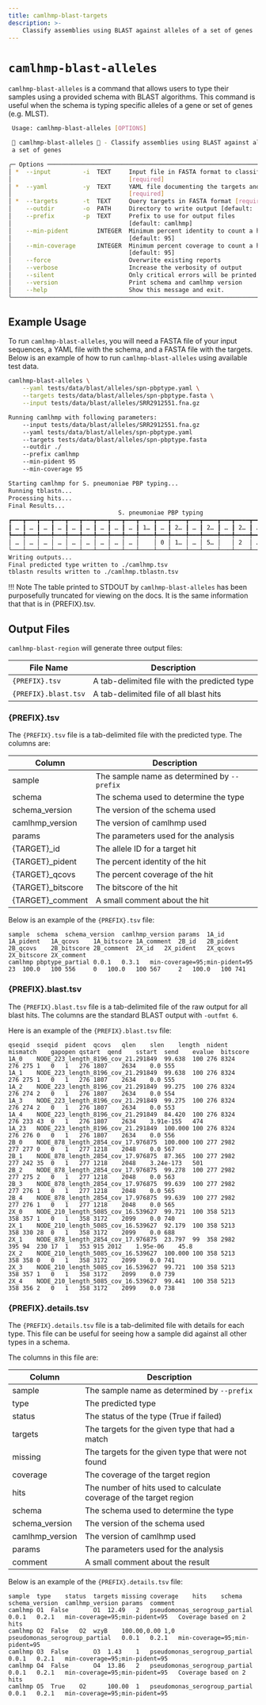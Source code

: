 ```yaml
---
title: camlhmp-blast-targets
description: >-
    Classify assemblies using BLAST against alleles of a set of genes
---
```


# `camlhmp-blast-alleles`

`camlhmp-blast-alleles` is a command that allows users to type their samples using a provided
schema with BLAST algorithms. This command is useful when the schema is typing specific alleles
of a gene or set of genes (e.g. MLST).

```bash
 Usage: camlhmp-blast-alleles [OPTIONS]

 🐪 camlhmp-blast-alleles 🐪 - Classify assemblies using BLAST against alleles of
 a set of genes

╭─ Options ──────────────────────────────────────────────────────────────────────╮
│ *  --input         -i  TEXT     Input file in FASTA format to classify         │
│                                 [required]                                     │
│ *  --yaml          -y  TEXT     YAML file documenting the targets and types    │
│                                 [required]                                     │
│ *  --targets       -t  TEXT     Query targets in FASTA format [required]       │
│    --outdir        -o  PATH     Directory to write output [default: ./]        │
│    --prefix        -p  TEXT     Prefix to use for output files                 │
│                                 [default: camlhmp]                             │
│    --min-pident        INTEGER  Minimum percent identity to count a hit        │
│                                 [default: 95]                                  │
│    --min-coverage      INTEGER  Minimum percent coverage to count a hit        │
│                                 [default: 95]                                  │
│    --force                      Overwrite existing reports                     │
│    --verbose                    Increase the verbosity of output               │
│    --silent                     Only critical errors will be printed           │
│    --version                    Print schema and camlhmp version               │
│    --help                       Show this message and exit.                    │
╰────────────────────────────────────────────────────────────────────────────────╯
```

## Example Usage

To run `camlhmp-blast-alleles`, you will need a FASTA file of your input sequences, a YAML
file with the schema, and a FASTA file with the targets. Below is an example of how to run
`camlhmp-blast-alleles` using available test data.

```bash
camlhmp-blast-alleles \
    --yaml tests/data/blast/alleles/spn-pbptype.yaml \
    --targets tests/data/blast/alleles/spn-pbptype.fasta \
    --input tests/data/blast/alleles/SRR2912551.fna.gz

Running camlhmp with following parameters:
    --input tests/data/blast/alleles/SRR2912551.fna.gz
    --yaml tests/data/blast/alleles/spn-pbptype.yaml
    --targets tests/data/blast/alleles/spn-pbptype.fasta
    --outdir ./
    --prefix camlhmp
    --min-pident 95
    --min-coverage 95

Starting camlhmp for S. pneumoniae PBP typing...
Running tblastn...
Processing hits...
Final Results...
                               S. pneumoniae PBP typing
┏━━━┳━━━┳━━━┳━━━┳━━━┳━━━┳━━━┳━━━┳━━━┳━━━━┳━━━┳━━━━┳━━━┳━━━━┳━━━┳━━━━┳━━━┳━━━━┳━━━┳━━━━┓
┃ … ┃ … ┃ … ┃ … ┃ … ┃ … ┃ … ┃ … ┃ … ┃ 1… ┃ … ┃ 2… ┃ … ┃ 2… ┃ … ┃ 2… ┃ … ┃ 2… ┃ … ┃ 2… ┃
┡━━━╇━━━╇━━━╇━━━╇━━━╇━━━╇━━━╇━━━╇━━━╇━━━━╇━━━╇━━━━╇━━━╇━━━━╇━━━╇━━━━╇━━━╇━━━━╇━━━╇━━━━┩
│ … │ … │ … │ … │ … │ … │ … │ … │ … │    │ 0 │ 1… │ … │ 5… │   │ 2  │ … │ 1… │ … │    │
└───┴───┴───┴───┴───┴───┴───┴───┴───┴────┴───┴────┴───┴────┴───┴────┴───┴────┴───┴────┘
Writing outputs...
Final predicted type written to ./camlhmp.tsv
tblastn results written to ./camlhmp.tblastn.tsv
```

!!! Note
    The table printed to STDOUT by `camlhmp-blast-alleles` has been purposefully truncated
    for viewing on the docs. It is the same information that that is in {PREFIX}.tsv.

## Output Files

`camlhmp-blast-region` will generate three output files:

| File Name              | Description                                     |
|------------------------|-------------------------------------------------|
| `{PREFIX}.tsv`         | A tab-delimited file with the predicted type    |
| `{PREFIX}.blast.tsv`   | A tab-delimited file of all blast hits          |

### {PREFIX}.tsv

The `{PREFIX}.tsv` file is a tab-delimited file with the predicted type. The columns are:

| Column            | Description                                                        |
|-------------------|--------------------------------------------------------------------|
| sample            | The sample name as determined by `--prefix`                        |
| schema            | The schema used to determine the type                              |
| schema_version    | The version of the schema used                                     |
| camlhmp_version   | The version of camlhmp used                                        |
| params            | The parameters used for the analysis                               |
| {TARGET}_id       | The allele ID for a target hit                                     |
| {TARGET}_pident   | The percent identity of the hit                                    |
| {TARGET}_qcovs    | The percent coverage of the hit                                    |
| {TARGET}_bitscore | The bitscore of the hit                                            |
| {TARGET}_comment  | A small comment about the hit                                      |

Below is an example of the `{PREFIX}.tsv` file:

```tsv
sample	schema	schema_version	camlhmp_version	params	1A_id	1A_pident	1A_qcovs	1A_bitscore	1A_comment	2B_id	2B_pident	2B_qcovs	2B_bitscore	2B_comment	2X_id	2X_pident	2X_qcovs	2X_bitscore	2X_comment
camlhmp	pbptype_partial	0.0.1	0.3.1	min-coverage=95;min-pident=95	23	100.0	100	556		0	100.0	100	567		2	100.0	100	741	
```

### {PREFIX}.blast.tsv

The `{PREFIX}.blast.tsv` file is a tab-delimited file of the raw output for all blast hits.
The columns are the standard BLAST output with `-outfmt 6`.

Here is an example of the `{PREFIX}.blast.tsv` file:

```tsv
qseqid	sseqid	pident	qcovs	qlen	slen	length	nident	mismatch	gapopen	qstart	qend	sstart	send	evalue	bitscore
1A_0	NODE_223_length_8196_cov_21.291849	99.638	100	276	8324	276	275	1	0	1	276	1807	2634	0.0	555
1A_1	NODE_223_length_8196_cov_21.291849	99.638	100	276	8324	276	275	1	0	1	276	1807	2634	0.0	555
1A_2	NODE_223_length_8196_cov_21.291849	99.275	100	276	8324	276	274	2	0	1	276	1807	2634	0.0	554
1A_3	NODE_223_length_8196_cov_21.291849	99.275	100	276	8324	276	274	2	0	1	276	1807	2634	0.0	553
1A_4	NODE_223_length_8196_cov_21.291849	84.420	100	276	8324	276	233	43	0	1	276	1807	2634	3.91e-155	474
1A_23	NODE_223_length_8196_cov_21.291849	100.000	100	276	8324	276	276	0	0	1	276	1807	2634	0.0	556
2B_0	NODE_878_length_2854_cov_17.976875	100.000	100	277	2982	277	277	0	0	1	277	1218	2048	0.0	567
2B_1	NODE_878_length_2854_cov_17.976875	87.365	100	277	2982	277	242	35	0	1	277	1218	2048	3.24e-173	501
2B_2	NODE_878_length_2854_cov_17.976875	99.278	100	277	2982	277	275	2	0	1	277	1218	2048	0.0	563
2B_3	NODE_878_length_2854_cov_17.976875	99.639	100	277	2982	277	276	1	0	1	277	1218	2048	0.0	565
2B_4	NODE_878_length_2854_cov_17.976875	99.639	100	277	2982	277	276	1	0	1	277	1218	2048	0.0	565
2X_0	NODE_210_length_5085_cov_16.539627	99.721	100	358	5213	358	357	1	0	1	358	3172	2099	0.0	740
2X_1	NODE_210_length_5085_cov_16.539627	92.179	100	358	5213	358	330	28	0	1	358	3172	2099	0.0	688
2X_1	NODE_878_length_2854_cov_17.976875	23.797	99	358	2982	395	94	230	17	1	353	915	2012	1.95e-06	45.8
2X_2	NODE_210_length_5085_cov_16.539627	100.000	100	358	5213	358	358	0	0	1	358	3172	2099	0.0	741
2X_3	NODE_210_length_5085_cov_16.539627	99.721	100	358	5213	358	357	1	0	1	358	3172	2099	0.0	739
2X_4	NODE_210_length_5085_cov_16.539627	99.441	100	358	5213	358	356	2	0	1	358	3172	2099	0.0	738
```

### {PREFIX}.details.tsv

The `{PREFIX}.details.tsv` file is a tab-delimited file with details for each type. This file
can be useful for seeing how a sample did against all other types in a schema.

The columns in this file are:

| Column          | Description                                                        |
|-----------------|--------------------------------------------------------------------|
| sample          | The sample name as determined by `--prefix`                        |
| type            | The predicted type                                                 |
| status          | The status of the type (True if failed)                            |
| targets         | The targets for the given type that had a match                    |
| missing         | The targets for the given type that were not found                 |
| coverage        | The coverage of the target region                                  |
| hits            | The number of hits used to calculate coverage of the target region |
| schema          | The schema used to determine the type                              |
| schema_version  | The version of the schema used                                     |
| camlhmp_version | The version of camlhmp used                                        |
| params          | The parameters used for the analysis                               |
| comment         | A small comment about the result                                   |

Below is an example of the `{PREFIX}.details.tsv` file:

```tsv
sample	type	status	targets	missing	coverage	hits	schema	schema_version	camlhmp_version	params	comment
camlhmp	O1	False		O1	12.49	2	pseudomonas_serogroup_partial	0.0.1	0.2.1	min-coverage=95;min-pident=95	Coverage based on 2 hits
camlhmp	O2	False	O2	wzyB	100.00,0.00	1,0	pseudomonas_serogroup_partial	0.0.1	0.2.1	min-coverage=95;min-pident=95	
camlhmp	O3	False		O3	1.43	1	pseudomonas_serogroup_partial	0.0.1	0.2.1	min-coverage=95;min-pident=95	
camlhmp	O4	False		O4	13.86	2	pseudomonas_serogroup_partial	0.0.1	0.2.1	min-coverage=95;min-pident=95	Coverage based on 2 hits
camlhmp	O5	True	O2		100.00	1	pseudomonas_serogroup_partial	0.0.1	0.2.1	min-coverage=95;min-pident=95	
```

